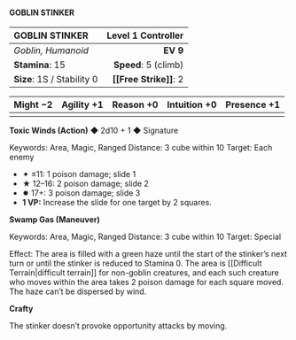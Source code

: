 #### GOBLIN STINKER

| GOBLIN STINKER             | **Level 1 Controller** |
| :------------------------- | ---------------------: |
| *Goblin, Humanoid*         |               **EV 9** |
| **Stamina**: 15            |   **Speed**: 5 (climb) |
| **Size**: 1S / Stability 0 |     **[[Free Strike]]**: 2 |

| **Might** −2 | **Agility** +1 | **Reason** +0 | **Intuition** +0 | **Presence** +1 |
| ------------ | -------------- | ------------- | ---------------- | --------------- |
|              |                |               |                  |                 |

**Toxic Winds (Action)** ◆ 2d10 + 1 ◆ Signature

Keywords: Area, Magic, Ranged
Distance: 3 cube within 10
Target: Each enemy

- ✦ ≤11: 1 poison damage; slide 1
- ★ 12–16: 2 poison damage; slide 2
- ✸ 17+: 3 poison damage; slide 3
- **1 VP:** Increase the slide for one target by 2 squares.

**Swamp Gas (Maneuver)**

Keywords: Area, Magic, Ranged
Distance: 3 cube within 10
Target: Special

Effect: The area is filled with a green haze until the start of the stinker’s next turn or until the stinker is reduced to Stamina 0. The area is [[Difficult Terrain|difficult terrain]] for non-goblin creatures, and each such creature who moves within the area takes 2 poison damage for each square moved. The haze can’t be dispersed by wind.

**Crafty**

The stinker doesn’t provoke opportunity attacks by moving.
